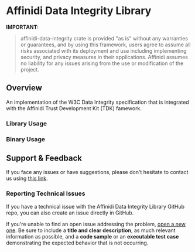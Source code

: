 # Affinidi Data Integrity Library

**IMPORTANT:**
> affinidi-data-integrity crate is provided "as is" without any warranties or
guarantees, and by using this framework, users agree to assume all risks
associated with its deployment and use including implementing security, and
privacy measures in their applications. Affinidi assumes no liability for any
issues arising from the use or modification of the project.

## Overview

An implementation of the W3C Data Integrity specification that is integrated
with the Affinidi Trust Development Kit (TDK) famework.

### Library Usage

### Binary Usage

## Support & Feedback

If you face any issues or have suggestions, please don't hesitate to contact us
using [this link](https://www.affinidi.com/get-in-touch).

### Reporting Technical Issues

If you have a technical issue with the Affinidi Data Integrity Library GitHub
repo, you can also create an issue directly in GitHub.

If you're unable to find an open issue addressing the problem, [open a new one](https://github.com/affinidi/affinidi-tdk-rs/issues/new).
Be sure to include a **title and clear description**, as much relevant information
as possible, and a **code sample** or an **executable test case** demonstrating
the expected behavior that is not occurring.
